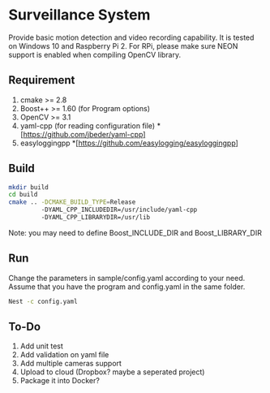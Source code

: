 # Surveillance System
Provide basic motion detection and video recording capability. It is tested on Windows 10 and Raspberry Pi 2.
For RPi, please make sure NEON support is enabled when compiling OpenCV library.

## Requirement
1. cmake >= 2.8
2. Boost++ >= 1.60 (for Program options)
3. OpenCV >= 3.1
4. yaml-cpp (for reading configuration file)
  *[https://github.com/jbeder/yaml-cpp]
5. easyloggingpp
  *[https://github.com/easylogging/easyloggingpp]

## Build
```bash
mkdir build
cd build
cmake .. -DCMAKE_BUILD_TYPE=Release
         -DYAML_CPP_INCLUDEDIR=/usr/include/yaml-cpp
         -DYAML_CPP_LIBRARYDIR=/usr/lib
```

Note: you may need to define Boost_INCLUDE_DIR and Boost_LIBRARY_DIR

## Run
Change the parameters in sample/config.yaml according to your need.
Assume that you have the program and config.yaml in the same folder.
```bash
Nest -c config.yaml
```

## To-Do
1. Add unit test
2. Add validation on yaml file
3. Add multiple cameras support
4. Upload to cloud (Dropbox? maybe a seperated project)
5. Package it into Docker?